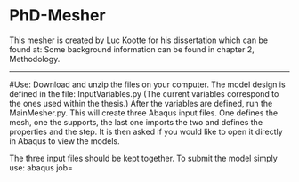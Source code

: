 # PhD-Mesher

This mesher is created by Luc Kootte for his dissertation which can be found at:
Some background information can be found in chapter 2, Methodology.

___
#Use:
Download and unzip the files on your computer.
The model design is defined in the file: InputVariables.py (The current variables correspond to the ones used within the thesis.)
After the variables are defined, run the MainMesher.py.
This will create three Abaqus input files. One defines the mesh, one the supports, the last one imports the two and defines the properties and the step.
It is then asked if you would like to open it directly in Abaqus to view the models.

The three input files should be kept together. To submit the model simply use: abaqus job=<main-InputFileName>
  



